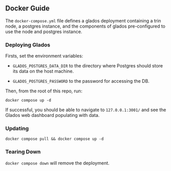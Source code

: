 ## Docker Guide

The `docker-compose.yml` file defines a glados deployment containing a trin node,
a postgres instance, and the components of glados pre-configured to use the node and postgres
instance.

### Deploying Glados

Firsts, set the environment variables:

- `GLADOS_POSTGRES_DATA_DIR` to the directory
where Postgres should store its data on the host machine.

- `GLADOS_POSTGRES_PASSWORD` to the password for accessing the DB.

Then, from the root of this repo, run:

`docker compose up -d`

If successful, you should be able to navigate to `127.0.0.1:3001/` and see 
the Glados web dashboard populating with data.

### Updating

`docker compose pull && docker compose up -d`

### Tearing Down

`docker compose down` will remove the deployment. 

